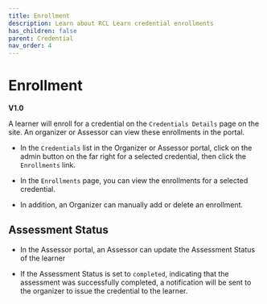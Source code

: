 ```yaml
---
title: Enrollment
description: Learn about RCL Learn credential enrollments
has_children: false
parent: Credential
nav_order: 4
---
```


# Enrollment
**V1.0**

A learner will enroll for a credential on the ``Credentials Details`` page on the site. An organizer or Assessor can view these enrollments in the portal.

- In the ``Credentials`` list in the Organizer or Assessor portal, click on the admin button on the far right for a selected credential, then click the ``Enrollments`` link.

- In the ``Enrollments`` page, you can view the enrollments for a selected credential.

- In addition, an Organizer can manually add or delete an enrollment.

## Assessment Status

- In the Assessor portal, an Assessor can update the Assessment Status of the learner 

- If the Assessment Status is set to ``completed``, indicating that the assessment was successfully completed, a notification will be sent to the organizer to issue the credential to the learner.